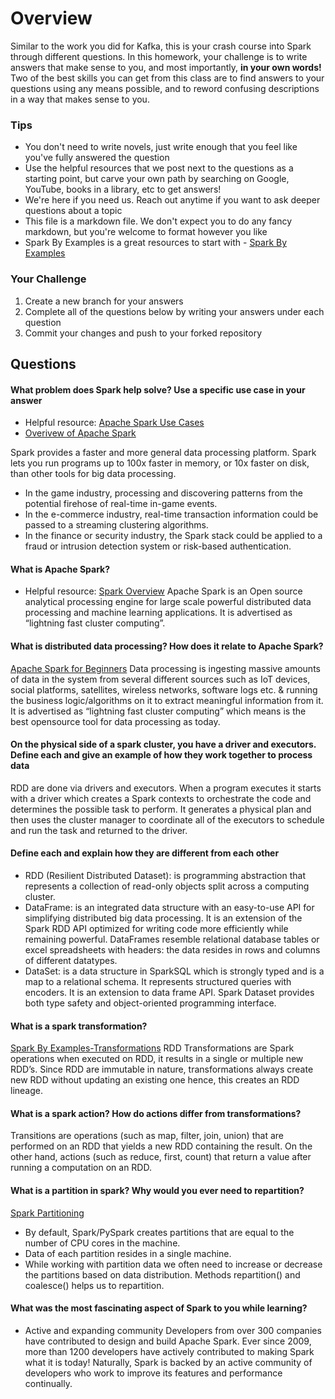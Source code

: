 # Overview

Similar to the work you did for Kafka, this is your crash course into Spark through different questions. In this homework, your
challenge is to write answers that make sense to you, and most importantly, **in your own words!**
Two of the best skills you can get from this class are to find answers to your questions using any means possible, and to
reword confusing descriptions in a way that makes sense to you. 

### Tips
* You don't need to write novels, just write enough that you feel like you've fully answered the question
* Use the helpful resources that we post next to the questions as a starting point, but carve your own path by searching on Google, YouTube, books in a library, etc to get answers!
* We're here if you need us. Reach out anytime if you want to ask deeper questions about a topic 
* This file is a markdown file. We don't expect you to do any fancy markdown, but you're welcome to format however you like
* Spark By Examples is a great resources to start with - [Spark By Examples](https://sparkbyexamples.com/)

### Your Challenge
1. Create a new branch for your answers 
2. Complete all of the questions below by writing your answers under each question
3. Commit your changes and push to your forked repository

## Questions
#### What problem does Spark help solve? Use a specific use case in your answer 
* Helpful resource: [Apache Spark Use Cases](https://www.toptal.com/spark/introduction-to-apache-spark)
* [Overivew of Apache Spark](https://www.youtube.com/watch?v=znBa13Earms&t=42s)

Spark provides a faster and more general data processing platform. Spark lets you run programs up to 100x faster in memory, or 10x faster on disk, than other tools for big data processing.
- In the game industry, processing and discovering patterns from the potential firehose of real-time in-game events.
- In the e-commerce industry, real-time transaction information could be passed to a streaming clustering algorithms.
- In the finance or security industry, the Spark stack could be applied to a fraud or intrusion detection system or risk-based authentication.

#### What is Apache Spark?
* Helpful resource: [Spark Overview](https://www.youtube.com/watch?v=ymtq8yjmD9I) 
Apache Spark is an Open source analytical processing engine for large scale powerful distributed data processing and machine learning applications. It is advertised as “lightning fast cluster computing”.

#### What is distributed data processing? How does it relate to Apache Spark?  
[Apache Spark for Beginners](https://medium.com/@aristo_alex/apache-spark-for-beginners-d3b3791e259e)
Data processing is ingesting massive amounts of data in the system from several different sources such as IoT devices, social platforms, satellites, wireless networks, software logs etc. & running the business logic/algorithms on it to extract meaningful information from it. It is advertised as “lightning fast cluster computing” which means is the best opensource tool for data processing as today. 

#### On the physical side of a spark cluster, you have a driver and executors. Define each and give an example of how they work together to process data
RDD are done via drivers and executors. When a program executes it starts with a driver which creates a Spark contexts to orchestrate the code and determines the possible task to perform.
It generates a physical plan and then uses the cluster manager to coordinate all of the executors to schedule and run the task and returned to the driver.
#### Define each and explain how they are different from each other 
* RDD (Resilient Distributed Dataset): is programming abstraction that represents a collection of read-only objects split across a computing cluster. 
* DataFrame: is an integrated data structure with an easy-to-use API for simplifying distributed big data processing. It is an extension of the Spark RDD API optimized for writing code more efficiently while remaining powerful. DataFrames resemble relational database tables or excel spreadsheets with headers: the data resides in rows and columns of different datatypes. 
* DataSet: is a data structure in SparkSQL which is strongly typed and is a map to a relational schema. It represents structured queries with encoders. It is an extension to data frame API. Spark Dataset provides both type safety and object-oriented programming interface.

#### What is a spark transformation?
[Spark By Examples-Transformations](https://sparkbyexamples.com/apache-spark-rdd/spark-rdd-transformations/)
RDD Transformations are Spark operations when executed on RDD, it results in a single or multiple new RDD’s. Since RDD are immutable in nature, transformations always create new RDD without updating an existing one hence, this creates an RDD lineage.

#### What is a spark action? How do actions differ from transformations? 
Transitions are operations (such as map, filter, join, union) that are performed on an RDD that yields a new RDD containing the result.
On the other hand, actions (such as reduce, first, count) that return a value after running a computation on an RDD.

#### What is a partition in spark? Why would you ever need to repartition? 
[Spark Partitioning](https://sparkbyexamples.com/spark/spark-repartition-vs-coalesce/)
- By default, Spark/PySpark creates partitions that are equal to the number of CPU cores in the machine.
- Data of each partition resides in a single machine.
- While working with partition data we often need to increase or decrease the partitions based on data distribution. Methods repartition() and coalesce() helps us to repartition.

#### What was the most fascinating aspect of Spark to you while learning? 
- Active and expanding community
  Developers from over 300 companies have contributed to design and build Apache Spark. Ever since 2009, more than 1200 developers have actively contributed to making Spark what it is today! Naturally, Spark is backed by an active community of developers who work to improve its features and performance continually.